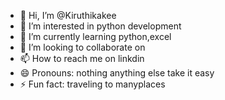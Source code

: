 - 👋 Hi, I’m @Kiruthikakee
- 👀 I’m interested in python development
- 🌱 I’m currently learning python,excel
- 💞️ I’m looking to collaborate on 
- 📫 How to reach me on linkdin
- 😄 Pronouns: nothing anything else take it easy
- ⚡ Fun fact: traveling to manyplaces

